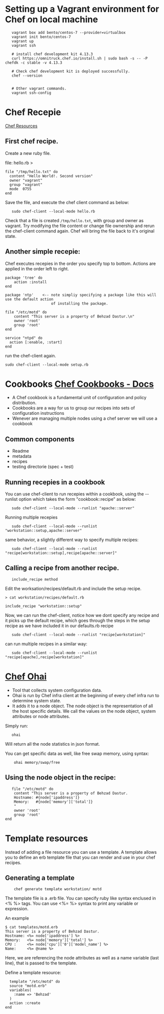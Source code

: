 # Setting up a Vagrant environment for Chef on local machine


```
   vagrant box add bento/centos-7 --provider=virtualbox
   vagrant init bento/centos-7
   vagrant up
   vagrant ssh

   # install chef development kit 4.13.3
   curl https://omnitruck.chef.io/install.sh | sudo bash -s -- -P chefdk -c stable -v 4.13.3

   # Check chef development kit is deployed successfully.
   chef --version


   # Other vagrant commands.
   vagrant ssh-config
```


# Chef Recepie

[Chef Resources](https://docs.chef.io/resources/)

## First chef recipe.

Create a new ruby file.

file: hello.rb >
```
file "/tmp/hello.txt" do
  content "Hello World!. Second version"
  owner "vagrant"
  group "vagrant"
  mode  0755
end
```
Save the file, and execute the chef client command as below:

```
   sudo chef-client --local-mode hello.rb
```

Check that a file is created `/tmp/hello.txt`, with group and owner as vagrant.
Try modifying the file content or change file ownership and rerun the chef-client command again.
Chef will bring the file back to it's original state.

## Another simple recepie:

Chef executes recepies in the order you specify top to bottom.
Actions are applied in the order left to right.

```
package 'tree' do
    action :install
end

package 'ntp'    <-- note simpliy specifying a package like this will use the default action
                     of installing the package.

file "/etc/motd" do
    content "This server is a property of Behzad Dastur.\n"
    owner 'root'
    group 'root'
end

service "ntpd" do
  action [:enable, :start]
end

```

run the chef-client again.
```
sudo chef-client --local-mode setup.rb

```

# Cookbooks [Chef Cookbooks - Docs](https://docs.chef.io/cookbooks/)

* A Chef cookbook is a fundamental unit of configuration and policy distribution.
* Cookbooks are a way for us to group our recipes into sets of configuration instructions
* Wenever are managing multiple nodes using a chef server we will use a cookbook


## Common components
- Readme
- metadata
- recipes
- testing directorie (spec + test)


## Running recepies in a cookbook

You can use chef-client to run recepies within a cookbook, using the --runlist option which takes
the form "cookbook::recipe" as below:

```
   sudo chef-client --local-mode --runlist "apache::server"
```

Running multiple recepies

```
   sudo chef-client --local-mode --runlist "workstation::setup,apache::server"
```
same behavior, a slightly different way to specify multiple recipes:

```
   sudo chef-client --local-mode --runlist "recipe[workstation::setup],recipe[apache::server]"
```

## Calling a recipe from another recipe.

```
   include_recipe method
```

Edit the worksation/recipes/default.rb and include the setup recipe.
```
> cat workstation/recipes/default.rb

include_recipe "workstation::setup"

```

Now, we can run the chef-client, notice how we dont specify any recipe and it picks up the
default recipe, which goes through the steps in the setup recipe as we have included it in our
defaults.rb recipe


```
   sudo chef-client --local-mode --runlist "recipe[workstation]"
```

can run multiple recipes in a similar way:

```
   sudo chef-client --local-mode --runlist "recipe[apache],recipe[workstation]"

```


# [Chef Ohai](https://docs.chef.io/ohai/)

* Tool that collects system configuration data.
* Ohai is run by Chef infra client at the beginning of every chef infra run to determine system
  state.
* It adds it to a node object. The node object is the representation of all the host specific
  details. We call the values on the node object, system attributes or node attributes.


Simply run:
```
   ohai
```

Will return all the node statistics in json format.

You can get specific data as well, like free swap memory, using syntax:

```
    ohai memory/swap/free
```

## Using the node object in the recipe:


```
   file "/etc/motd" do
    content "This server is a property of Behzad Dastur.
    Hostname: #{node['ipaddress']}
    Memory:   #{node['memory']['total']}
    "
    owner 'root'
    group 'root'
end
```


# Template resources

Instead of adding a file resource you can use a template.
A template allows you to define an erb template file that you can render and use in your chef recipes.

## Generating a template

```
    chef generate template workstation/ motd
```

The template file is a .erb file. You can specify ruby like syntax enclused in <% %> tags.
You can use <%= %> syntax to print any variable or expression.

An example
```
$ cat templates/motd.erb 
This server is a property of Behzad Dastur.
Hostname: <%= node['ipaddress'] %>
Memory:   <%= node['memory']['total'] %>
CPU :     <%= node['cpu']['0']['model_name'] %>
Name:     <%= @name %>

```
Here, we are referencing the node attributes as well as a name variable (last line), 
that is passed to the template.

Define a template resource:
```
  template "/etc/motd" do
  source "motd.erb"
  variables(
    :name => 'Behzad'
  )
  action :create
end

```






